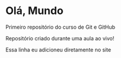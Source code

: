 # Olá, Mundo 
 Primeiro repositório do curso de Git e GitHub

Repositório criado durante uma aula ao vivo!

Essa linha eu adicioneu diretamente no site
